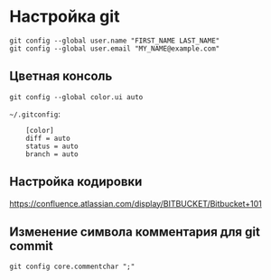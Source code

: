# Настройка git

```
git config --global user.name "FIRST_NAME LAST_NAME"
git config --global user.email "MY_NAME@example.com"
```

## Цветная консоль

`git config --global color.ui auto`

`~/.gitconfig`:

```
	[color]
	diff = auto
	status = auto
	branch = auto
```

## Настройка кодировки

https://confluence.atlassian.com/display/BITBUCKET/Bitbucket+101

## Изменение символа комментария для git commit

`git config core.commentchar ";"`
